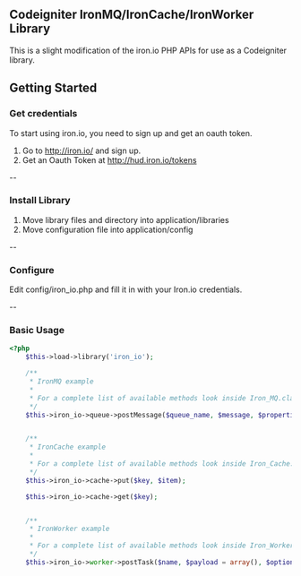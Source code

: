 Codeigniter IronMQ/IronCache/IronWorker Library
-------------

This is a slight modification of the iron.io PHP APIs for use as a Codeigniter library.

## Getting Started

### Get credentials

To start using iron.io, you need to sign up and get an oauth token.

1. Go to http://iron.io/ and sign up.
2. Get an Oauth Token at http://hud.iron.io/tokens

--

### Install Library

1. Move library files and directory into application/libraries
2. Move configuration file into application/config

--

### Configure

Edit config/iron_io.php and fill it in with your Iron.io credentials.

--

### Basic Usage

```php
<?php
    $this->load->library('iron_io');

    /**
     * IronMQ example
     *
     * For a complete list of available methods look inside Iron_MQ.class.php
     */
    $this->iron_io->queue->postMessage($queue_name, $message, $properties = array());


    /**
     * IronCache example
     *
     * For a complete list of available methods look inside Iron_Cache.class.php
     */
    $this->iron_io->cache->put($key, $item);

    $this->iron_io->cache->get($key);


    /**
     * IronWorker example
     *
     * For a complete list of available methods look inside Iron_Worker.class.php
     */
    $this->iron_io->worker->postTask($name, $payload = array(), $options = array());

```


